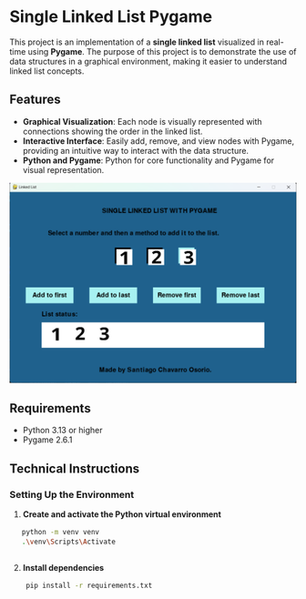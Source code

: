 # Single Linked List Pygame

This project is an implementation of a **single linked list** visualized in real-time using **Pygame**. The purpose of this project is to demonstrate the use of data structures in a graphical environment, making it easier to understand linked list concepts.

## Features

- **Graphical Visualization**: Each node is visually represented with connections showing the order in the linked list.
- **Interactive Interface**: Easily add, remove, and view nodes with Pygame, providing an intuitive way to interact with the data structure.
- **Python and Pygame**: Python for core functionality and Pygame for visual representation.

![Linked List Visualization](image.png)

## Requirements

- Python 3.13 or higher
- Pygame 2.6.1

## Technical Instructions

### Setting Up the Environment

1. **Create and activate the Python virtual environment**

```bash
   python -m venv venv
   .\venv\Scripts\Activate
```
##
2. **Install dependencies**

```bash
    pip install -r requirements.txt
```
